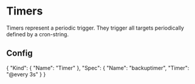# Timers
Timers represent a periodic trigger. They trigger all targets periodically defined by a cron-string. 

## Config
{
    "Kind": {
        "Name": "Timer"
    },
    "Spec": {
        "Name": "backuptimer",
        "Timer": "@every 3s"
    }
}